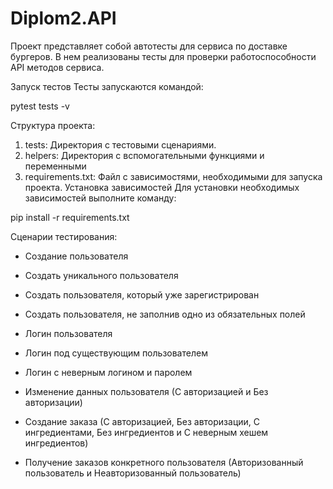 # Diplom2.API
Проект представляет собой автотесты для сервиса по доставке бургеров. В нем реализованы тесты для проверки работоспособности API методов сервиса.

Запуск тестов
Тесты запускаются командой:

pytest tests -v

Структура проекта:
1. tests: Директория с тестовыми сценариями.
2. helpers: Директория с вспомогательными функциями и переменными
3. requirements.txt: Файл с зависимостями, необходимыми для запуска проекта.
Установка зависимостей
Для установки необходимых зависимостей выполните команду:

pip install -r requirements.txt

Сценарии тестирования:
 - Создание пользователя
 - Создать уникального пользователя
 - Создать пользователя, который уже зарегистрирован
 - Создать пользователя, не заполнив одно из обязательных полей
 - Логин пользователя
 - Логин под существующим пользователем
 - Логин с неверным логином и паролем
 - Изменение данных пользователя (С авторизацией и Без авторизации)

 - Создание заказа (С авторизацией, Без авторизации, С ингредиентами, Без ингредиентов и С неверным хешем ингредиентов)
 - Получение заказов конкретного пользователя (Авторизованный пользователь и Неавторизованный пользователь)